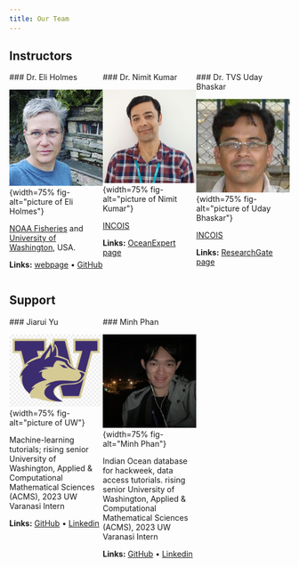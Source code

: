 ```yaml
---
title: Our Team
---
```


<style>
/* container */
.columns-3 {
    width: 100%;
    display:flex;
}
/* columns */
.columns-3 > * {
    width: calc(100% / 3);
}
/* Optional */
.bg-red {
  background-color: red;
}
.bg-pink {
    background-color: pink;
}
.bg-orange {
    background-color: orange;
}
</style>

## Instructors

<div class="columns-3">

<div>
### Dr. Eli Holmes

![](assets/images/Eli.png){width=75% fig-alt="picture of Eli Holmes"}

[NOAA Fisheries](https://www.fisheries.noaa.gov/) and [University of Washington](https://fish.uw.edu/), USA.

**Links:** [webpage](https://eeholmes.github.io/) &#x2022;  [GitHub](https://github.com/eeholmes)
</div>

<div>
### Dr. Nimit Kumar

![](assets/images/nimit.png){width=75% fig-alt="picture of Nimit Kumar"}

[INCOIS](https://incois.gov.in/)

**Links:** [OceanExpert page](https://oceanexpert.org/expert/Nimit)
</div>

<div>
### Dr. TVS Uday Bhaskar

![](assets/images/Uday.jpeg){width=75% fig-alt="picture of Uday Bhaskar"}

[INCOIS](https://incois.gov.in/)

**Links:** [ResearchGate page](https://www.researchgate.net/profile/Tvs-Udaya-Bhaskar)
</div>

</div>

## Support

<div class="columns-3">

<div>
### Jiarui Yu

![](assets/images/uw-logo.png){width=75% fig-alt="picture of UW"}

Machine-learning tutorials; rising senior University of Washington, Applied & Computational Mathematical Sciences (ACMS), 2023 UW Varanasi Intern

**Links:** [GitHub](https://github.com/NaNa7Miiii) &#x2022;  [Linkedin](https://www.linkedin.com/in/jiarui-yu-0b0ab522b/)

</div>

<div>
### Minh Phan

![](assets/images/minh.jpeg){width=75% fig-alt="Minh Phan"}

Indian Ocean database for hackweek, data access tutorials. rising senior University of Washington, Applied & Computational Mathematical Sciences (ACMS), 2023 UW Varanasi Intern

**Links:** [GitHub](https://github.com/minhphan03) &#x2022;  [Linkedin](https://www.linkedin.com/in/minhphan0612/)
</div>

</div>



